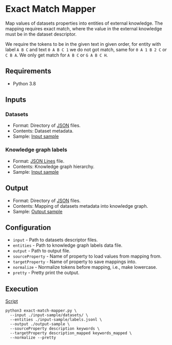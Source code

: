 # Exact Match Mapper
Map values of datasets properties into entities of external knowledge. The 
mapping requires exact match, where the value in the external knowledge
must be in the dataset descriptor.

We require the tokens to be in the given text in given order, for entity with 
label ```A B C``` and text ```0 A B C 1``` we do not got match, same for
```0 A 1 B 2 C``` or ```C B A```. We only get match for ```A B C``` or 
```G A B C H```.

## Requirements
- Python 3.8

## Inputs

### Datasets
- Format: Directory of [JSON](https://www.json.org/) files.
- Contents: Dataset metadata.
- Sample: [Input sample](input-sample/dataset/)

### Knowledge graph labels
- Format: [JSON Lines](https://jsonlines.org/) file.
- Contents: Knowledge graph hierarchy.
- Sample: [Input sample](input-sample/labels.jsonl)

## Output
- Format: Directory of [JSON](https://www.json.org/) files.
- Contents: Mapping of datasets metadata into knowledge graph.
- Sample: [Output sample](output-sample/000000.json)

## Configuration
- ```input``` - Path to datasets descriptor files.
- ```entities``` - Path to knowledge graph labels data file.
- ```output``` - Path to output file.
- ```sourceProperty``` - Name of property to load values from mapping from.
- ```targetProperty``` - Name of property to save mappings into.
- ```normalize``` - Normalize tokens before mapping, i.e., make lowercase.
- ```pretty``` - Pretty print the output.

## Execution
[Script](script)
```shell
python3 exact-match-mapper.py \
  --input ./input-sample/datasets/ \
  --entities ./input-sample/labels.jsonl \
  --output ./output-sample \
  --sourceProperty description keywords \
  --targetProperty description_mapped keywords_mapped \
  --normalize --pretty
```
